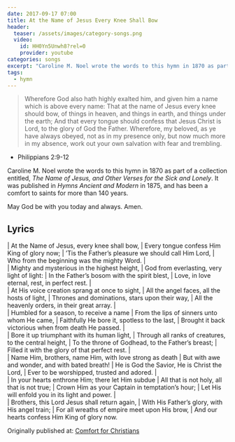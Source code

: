 ```yaml
---
date: 2017-09-17 07:00 
title: At the Name of Jesus Every Knee Shall Bow 
header:
  teaser: /assets/images/category-songs.png
  video:
    id: HH0Yn5Unwh8?rel=0
    provider: youtube
categories: songs
excerpt: "Car­o­line M. No­el wrote the words to this hymn in 1870 as part of a collection entitled, The Name of Je­sus, and Other Vers­es for the Sick and Lone­ly.  It was published in Hymns Ancient and Modern in 1875, and has been a comfort to saints for more than 140 years."
tags:
  - hymn
---
```


> Wherefore God also hath highly exalted him, and given him a name which is above every name:
That at the name of Jesus every knee should bow, of things in heaven, and things in earth, and things under the earth;
And that every tongue should confess that Jesus Christ is Lord, to the glory of God the Father.
Wherefore, my beloved, as ye have always obeyed, not as in my presence only, but now much more in my absence, work out your own salvation with fear and trembling.
- Philippians 2:9-12

Car­o­line M. No­el wrote the words to this hymn in 1870 as part of a collection entitled, *The Name of Je­sus, and Other Vers­es for the Sick and Lone­ly*.  It was published in *Hymns Ancient and Modern* in 1875, and has been a comfort to saints for more than 140 years.

May God be with you today and always.  Amen.

## Lyrics


|  At the Name of Jesus, every knee shall bow,
|  Every tongue confess Him King of glory now;
|  ’Tis the Father’s pleasure we should call Him Lord,
|  Who from the beginning was the mighty Word.
|  
|  Mighty and mysterious in the highest height,
|  God from everlasting, very light of light:
|  In the Father’s bosom with the spirit blest,
|  Love, in love eternal, rest, in perfect rest.
|  
|  At His voice creation sprang at once to sight,
|  All the angel faces, all the hosts of light,
|  Thrones and dominations, stars upon their way,
|  All the heavenly orders, in their great array.
|  
|  Humbled for a season, to receive a name
|  From the lips of sinners unto whom He came,
|  Faithfully He bore it, spotless to the last,
|  Brought it back victorious when from death He passed.
|  
|  Bore it up triumphant with its human light,
|  Through all ranks of creatures, to the central height,
|  To the throne of Godhead, to the Father’s breast;
|  Filled it with the glory of that perfect rest.
|  
|  Name Him, brothers, name Him, with love strong as death
|  But with awe and wonder, and with bated breath!
|  He is God the Savior, He is Christ the Lord,
|  Ever to be worshipped, trusted and adored.
|  
|  In your hearts enthrone Him; there let Him subdue
|  All that is not holy, all that is not true;
|  Crown Him as your Captain in temptation’s hour;
|  Let His will enfold you in its light and power.
|  
|  Brothers, this Lord Jesus shall return again,
|  With His Father’s glory, with His angel train;
|  For all wreaths of empire meet upon His brow,
|  And our hearts confess Him King of glory now.

<div>Originally published at: <a href='http://www.alecsatin.com/'>Comfort for Christians</a></div>